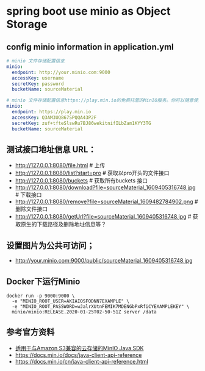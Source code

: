 # spring boot use minio as Object Storage

## config minio information in application.yml
```yaml
# minio 文件存储配置信息
minio:
  endpoint: http://your.minio.com:9000
  accessKey: username
  secretKey: password
  bucketName: sourceMaterial

# minio 文件存储配置信息https://play.min.io的免费托管的MinIO服务。你可以随意使用此服务进行测试和开发。此示例中显示的访问凭据是公开的
minio:
  endpoint: https://play.min.io
  accessKey: Q3AM3UQ867SPQQA43P2F
  secretKey: zuf+tfteSlswRu7BJ86wekitnifILbZam1KYY3TG
  bucketName: sourceMaterial

```

## 测试接口地址信息 URL： 
* http://127.0.0.1:8080/file.html             # 上传
* http://127.0.0.1:8080/list?start=pro        # 获取以pro开头的文件接口
* http://127.0.0.1:8080/buckets               # 获取所有buckets 接口
* http://127.0.0.1:8080/download?file=sourceMaterial_1609405316748.jpg   # 下载接口
* http://127.0.0.1:8080/remove?file=sourceMaterial_1609482784902.png       # 删除文件接口
* http://127.0.0.1:8080/getUrl?file=sourceMaterial_1609405316748.jpg  # 获取原生的下载路径及删除地址信息等？

## 设置图片为公共可访问；
* http://your.minio.com:9000/public/sourceMaterial_1609405316748.jpg

## Docker下运行Minio
```shell script
docker run -p 9000:9000 \
  -e "MINIO_ROOT_USER=AKIAIOSFODNN7EXAMPLE" \
  -e "MINIO_ROOT_PASSWORD=wJalrXUtnFEMIK7MDENGbPxRfiCYEXAMPLEKEY" \
  minio/minio:RELEASE.2020-01-25T02-50-51Z server /data

```

## 参考官方资料
* [适用于与Amazon S3兼容的云存储的MinIO Java SDK](https://docs.min.io/cn/java-client-quickstart-guide.html) 
* https://docs.min.io/docs/java-client-api-reference
* https://docs.min.io/cn/java-client-api-reference.html